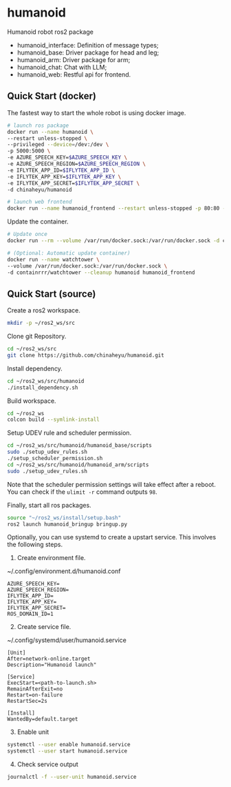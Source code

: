 # humanoid

Humanoid robot ros2 package

- humanoid_interface: Definition of message types;
- humanoid_base: Driver package for head and leg;
- humanoid_arm: Driver package for arm;
- humanoid_chat: Chat with LLM;
- humanoid_web: Restful api for frontend.

## Quick Start (docker)

The fastest way to start the whole robot is using docker image.

```bash
# launch ros package
docker run --name humanoid \
--restart unless-stopped \
--privileged --device=/dev:/dev \
-p 5000:5000 \
-e AZURE_SPEECH_KEY=$AZURE_SPEECH_KEY \
-e AZURE_SPEECH_REGION=$AZURE_SPEECH_REGION \
-e IFLYTEK_APP_ID=$IFLYTEK_APP_ID \
-e IFLYTEK_APP_KEY=$IFLYTEK_APP_KEY \
-e IFLYTEK_APP_SECRET=$IFLYTEK_APP_SECRET \
-d chinaheyu/humanoid

# launch web frontend
docker run --name humanoid_frontend --restart unless-stopped -p 80:80 -d chinaheyu/humanoid_frontend
```

Update the container.

```bash
# Update once
docker run --rm --volume /var/run/docker.sock:/var/run/docker.sock -d containrrr/watchtower --run-once --cleanup humanoid humanoid_frontend

# (Optional: Automatic update container)
docker run --name watchtower \
--volume /var/run/docker.sock:/var/run/docker.sock \
-d containrrr/watchtower --cleanup humanoid humanoid_frontend
```

## Quick Start (source)

Create a ros2 workspace.

```bash
mkdir -p ~/ros2_ws/src
```

Clone git Repository.

```bash
cd ~/ros2_ws/src
git clone https://github.com/chinaheyu/humanoid.git
```

Install dependency.

```bash
cd ~/ros2_ws/src/humanoid
./install_dependency.sh
```

Build workspace.

```bash
cd ~/ros2_ws
colcon build --symlink-install
```

Setup UDEV rule and scheduler permission.

```bash
cd ~/ros2_ws/src/humanoid/humanoid_base/scripts
sudo ./setup_udev_rules.sh
./setup_scheduler_permission.sh
cd ~/ros2_ws/src/humanoid/humanoid_arm/scripts
sudo ./setup_udev_rules.sh
```

Note that the scheduler permission settings will take effect after a reboot. You can check if the `ulimit -r` command outputs `98`.

Finally, start all ros packages.

```bash
source "~/ros2_ws/install/setup.bash"
ros2 launch humanoid_bringup bringup.py
```

Optionally, you can use systemd to create a upstart service. This involves the following steps.

1. Create environment file.

~/.config/environment.d/humanoid.conf

```
AZURE_SPEECH_KEY=
AZURE_SPEECH_REGION=
IFLYTEK_APP_ID=
IFLYTEK_APP_KEY=
IFLYTEK_APP_SECRET=
ROS_DOMAIN_ID=1
```

2. Create service file.

~/.config/systemd/user/humanoid.service

```
[Unit]
After=network-online.target
Description="Humanoid launch"

[Service]
ExecStart=<path-to-launch.sh>
RemainAfterExit=no
Restart=on-failure
RestartSec=2s

[Install]
WantedBy=default.target
```

3. Enable unit

```bash
systemctl --user enable humanoid.service
systemctl --user start humanoid.service
```

4. Check service output

```bash
journalctl -f --user-unit humanoid.service
```
